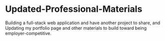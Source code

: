 # Updated-Professional-Materials
Building  a full-stack web application and have another project to share, and Updating my portfolio page and other materials to build toward being employer-competitive.
